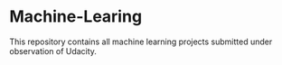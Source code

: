 # Machine-Learing
This repository contains all machine learning projects submitted under observation of Udacity.
